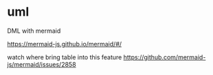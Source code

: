 # uml


DML with mermaid 

https://mermaid-js.github.io/mermaid/#/



watch where bring table into this feature
https://github.com/mermaid-js/mermaid/issues/2858
